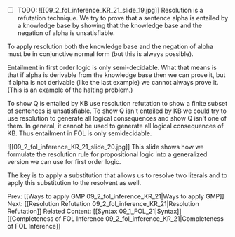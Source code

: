 ﻿- [ ] TODO:
![[09_2_fol_inference_KR_21_slide_19.jpg]]
Resolution is a refutation technique.  We try to prove that a sentence alpha is entailed by a knowledge base by showing that the knowledge base and the negation of alpha is unsatisfiable.

To apply resolution both the knowledge base and the negation of alpha must be in conjunctive normal form (but this is always possible).

Entailment in first order logic is only semi-decidable.  What that means is that if alpha is derivable from the knowledge base then we can prove it, but if alpha is not derivable (like the last example) we cannot always prove it.  (This is an example of the halting problem.)

To show Q is entailed by KB use resolution refutation to show a finite subset of sentences is unsatisfiable.
To show Q isn't entailed by KB we could try to use resolution to generate all logical consequences and show Q isn't one of them. In general, it cannot be used to generate all logical consequences of KB. Thus entailment in FOL is only semidecidable.

![[09_2_fol_inference_KR_21_slide_20.jpg]]
This slide shows how we formulate the resolution rule for propositional logic into a generalized version we can use for first order logic.

The key is to apply a substitution that allows us to resolve two literals and to apply this substitution to the resolvent as well.



Prev: [[Ways to apply GMP 09_2_fol_inference_KR_21|Ways to apply GMP]]
Next: [[Resolution Refutation 09_2_fol_inference_KR_21|Resolution Refutation]]
Related Content:
[[Syntax 09_1_FOL_21|Syntax]]
[[Completeness of FOL Inference 09_2_fol_inference_KR_21|Completeness of FOL Inference]]